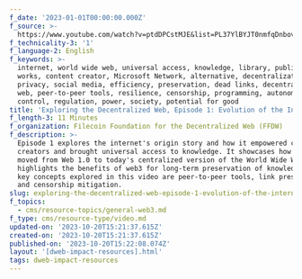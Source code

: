 ```yaml
---
f_date: '2023-01-01T00:00:00.000Z'
f_source: >-
  https://www.youtube.com/watch?v=ptdDPCstMJE&list=PL37YlBYJT0nmfqDnbov6lKHUyZvRfQjap&index=3
f_technicality-3: '1'
f_language-2: English
f_keywords: >-
  internet, world wide web, universal access, knowledge, library, published
  works, content creator, Microsoft Network, alternative, decentralization,
  privacy, social media, efficiency, preservation, dead links, decentralized
  web, peer-to-peer tools, resilience, censorship, programming, autonomy,
  control, regulation, power, society, potential for good
title: 'Exploring the Decentralized Web, Episode 1: Evolution of the Internet'
f_length-3: 11 Minutes
f_organization: Filecoin Foundation for the Decentralized Web (FFDW)
f_description: >-
  Episode 1 explores the internet's origin story and how it empowered content
  creators and brought universal access to knowledge. It showcases how society
  moved from Web 1.0 to today's centralized version of the World Wide Web, and
  highlights the benefits of web3 for long-term preservation of knowledge. Some
  key concepts explored in this video are peer-to-peer tools, link preservation,
  and censorship mitigation.
slug: exploring-the-decentralized-web-episode-1-evolution-of-the-internet-099a2
f_topics:
  - cms/resource-topics/general-web3.md
f_type: cms/resource-type/video.md
updated-on: '2023-10-20T15:21:37.615Z'
created-on: '2023-10-20T15:21:37.615Z'
published-on: '2023-10-20T15:22:08.074Z'
layout: '[dweb-impact-resources].html'
tags: dweb-impact-resources
---
```



